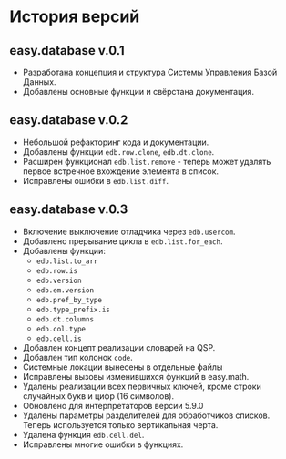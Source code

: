 # История версий

## easy.database v.0.1

* Разработана концепция и структура Системы Управления Базой Данных.
* Добавлены основные функции и свёрстана документация.

## easy.database v.0.2

* Небольшой рефакторинг кода и документации.
* Добавлены функции `edb.row.clone`, `edb.dt.clone`.
* Расширен функционал `edb.list.remove` - теперь может удалять первое встречное вхождение элемента в список.
* Исправлены ошибки в `edb.list.diff`.

## easy.database v.0.3

- Включение выключение отладчика через `edb.usercom`.
- Добавлено прерывание цикла в `edb.list.for_each`.
- Добавлены функции:
	- `edb.list.to_arr`
	- `edb.row.is`
	- `edb.version`
	- `edb.em.version`
	- `edb.pref_by_type`
	- `edb.type_prefix.is`
	- `edb.dt.columns`
	- `edb.col.type`
	- `edb.сell.is`
- Добавлен концепт реализации словарей на QSP.
- Добавлен тип колонок `code`.
- Системные локации вынесены в отдельные файлы
- Исправлены вызовы изменившихся функций в easy.math.
- Удалены реализации всех первичных ключей, кроме строки случайных букв и цифр (16 символов).
- Обновлено для интерпретаторов версии 5.9.0
- Удалены параметры разделителей для обработчиков списков. Теперь используется только вертикальная черта.
- Удалена функция `edb.cell.del`.
- Исправлены многие ошибки в функциях.

